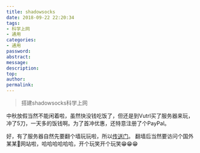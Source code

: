 ```yaml
---
title: shadowsocks
date: 2018-09-22 22:20:34
tags:
- 科学上网
- 通用
categories:
- 通用
password:
abstract:
message:
description:
top:
author:
permalink:
---
```


> 搭建shadowsocks科学上网

中秋放假当然不能闲着啦，虽然快没钱吃饭了，但还是到Vutrl买了服务器来玩，冲了5刀，一天多的饭钱啊。为了首冲优惠，还特意注册了个PayPal。

好，有了服务器自然先要翻个墙玩玩啦，所以[传送门](https://blog.51cto.com/13756513/2118075)。
翻墙后当然要访问个国外某某🔞网站啦，哈哈哈哈哈哈，开个玩笑开个玩笑😁😁😁